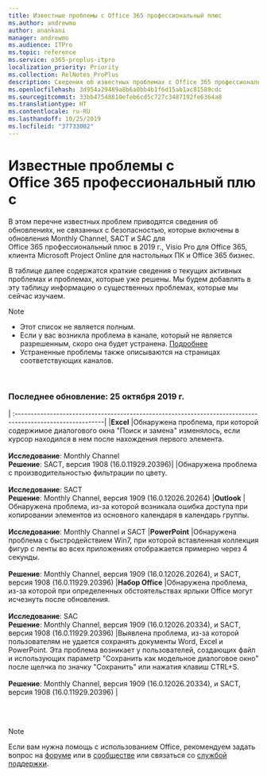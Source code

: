 ```yaml
---
title: Известные проблемы с Office 365 профессиональный плюс
ms.author: andrewmo
author: anankani
manager: andrewmo
ms.audience: ITPro
ms.topic: reference
ms.service: o365-proplus-itpro
localization_priority: Priority
ms.collection: RelNotes_ProPlus
description: Сведения об известных проблемах с Office 365 профессиональный плюс
ms.openlocfilehash: 3d954a29489a8b6a0bb4b1f6d15ab1ac81589cdc
ms.sourcegitcommit: 33bb47548810efeb6cd5c727c3487192fe6364a8
ms.translationtype: HT
ms.contentlocale: ru-RU
ms.lasthandoff: 10/25/2019
ms.locfileid: "37733002"
---
```

# <a name="office-365-proplus-known-issues"></a>Известные проблемы с Office 365 профессиональный плюс

В этом перечне известных проблем приводятся сведения об обновлениях, не связанных с безопасностью, которые включены в обновления Monthly Channel, SACT и SAC для Office 365 профессиональный плюс в 2019 г., Visio Pro для Office 365, клиента Microsoft Project Online для настольных ПК и Office 365 бизнес.

В таблице далее содержатся краткие сведения о текущих активных проблемах и проблемах, которые уже решены.  Мы будем добавлять в эту таблицу информацию о существенных проблемах, которые мы сейчас изучаем.

> [!NOTE]
>- Этот список не является полным.
>- Если у вас возникла проблема в канале, который не является разрешенным, скоро она будет устранена. [Подробнее](https://docs.microsoft.com/ru-RU/DeployOffice/overview-of-update-channels-for-office-365-proplus#BKMK_SAC)
>- Устраненные проблемы также описываются на страницах соответствующих каналов.

<br>

### <a name="last-updated-october-25-2019"></a>Последнее обновление: 25 октября 2019 г.

|
:----------------------------------------------------------------------------------------------------------|
|**Excel**
|Обнаружена проблема, при которой содержимое диалогового окна "Поиск и замена" изменялось, если курсор находился в нем после нахождения первого элемента. <br><br> **Исследование**: Monthly Channel <br>**Решение**: SACT, версия 1908 (16.0.11929.20396)|
|Обнаружена проблема с производительностью фильтрации по цвету. <br><br> **Исследование**: SACT <br>**Решение**: Monthly Channel, версия 1909 (16.0.12026.20264)
|**Outlook**
|Обнаружена проблема, из-за которой возникала ошибка доступа при копировании элементов из основного календаря в календарь группы. <br><br> **Исследование**: Monthly Channel и SACT
|**PowerPoint**
|Обнаружена проблема с быстродействием Win7, при которой вставленная коллекция фигур с ленты во всех приложениях отображается примерно через 4 секунды.<br><br> **Решение**: Monthly Channel, версия 1909 (16.0.12026.20264), и SACT, версия 1908 (16.0.11929.20396)
|**Набор Office**
|Обнаружена проблема, из-за которой при определенных обстоятельствах ярлыки Office могут исчезнуть после обновления.<br><br> **Исследование**: SAC<br> **Решение**: Monthly Channel, версия 1909 (16.0.12026.20334), и SACT, версия 1908 (16.0.11929.20396)
|Выявлена проблема, из-за которой пользователям не удается сохранять документы Word, Excel и PowerPoint.  Эта проблема возникает у пользователей, создающих файл и использующих параметр "Сохранить как модельное диалоговое окно" после щелчка по значку "Сохранить" или нажатия клавиш CTRL+S.<br><br> **Решение**: Monthly Channel, версия 1909 (16.0.12026.20334), и SACT, версия 1908 (16.0.11929.20396)
|



<br>
<br>

> [!NOTE]
> Если вам нужна помощь с использованием Office, рекомендуем задать вопрос на [форуме](https://answers.microsoft.com/) или в [сообществе](https://techcommunity.microsoft.com/) или связаться со [службой поддержки](https://support.microsoft.com/contactus).
